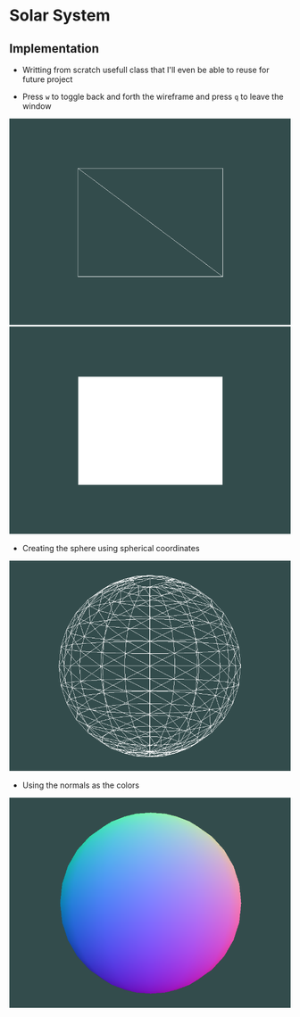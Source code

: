 # Solar System

## Implementation

- Writting from scratch usefull class that I'll even be able to reuse for future project

- Press `w` to toggle back and forth the wireframe and press `q` to leave the window

![wireframwOn](report/media/wireframeOn.png)
![wireframwOff](report/media/wireframeOff.png)

- Creating the sphere using spherical coordinates

![sphere](report/media/sphere.png)

- Using the normals as the colors

![sphereNormals](report/media/sphereNormals.png)